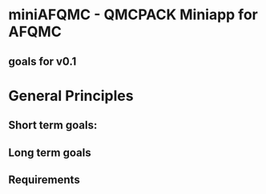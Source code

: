 # miniAFQMC - QMCPACK Miniapp for AFQMC

## goals for v0.1

# General Principles

## Short term goals:

## Long term goals

## Requirements
